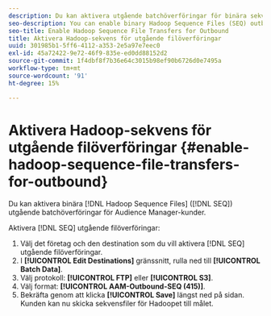 ```yaml
---
description: Du kan aktivera utgående batchöverföringar för binära sekvensfiler (SEQ) för Audience Manager-Hadoop.
seo-description: You can enable binary Hadoop Sequence Files (SEQ) outbound batch transfers for Audience Manager customers.
seo-title: Enable Hadoop Sequence File Transfers for Outbound
title: Aktivera Hadoop-sekvens för utgående filöverföringar
uuid: 301985b1-5ff6-4112-a353-2e5a97e7eec0
exl-id: 45a72422-9e72-46f9-835e-ed0dd88152d2
source-git-commit: 1f4dbf8f7b36e64c3015b98ef90b6726d0e7495a
workflow-type: tm+mt
source-wordcount: '91'
ht-degree: 15%

---
```


# Aktivera Hadoop-sekvens för utgående filöverföringar {#enable-hadoop-sequence-file-transfers-for-outbound}

Du kan aktivera binära [!DNL Hadoop Sequence Files] ([!DNL SEQ]) utgående batchöverföringar för Audience Manager-kunder.

Aktivera [!DNL SEQ] utgående filöverföringar:

1. Välj det företag och den destination som du vill aktivera [!DNL SEQ] utgående filöverföringar.
1. I **[!UICONTROL Edit Destinations]** gränssnitt, rulla ned till **[!UICONTROL Batch Data]**.
1. Välj protokoll: **[!UICONTROL FTP]** eller **[!UICONTROL S3]**.
1. Välj format: **[!UICONTROL AAM-Outbound-SEQ (415)]**.
1. Bekräfta genom att klicka **[!UICONTROL Save]** längst ned på sidan. Kunden kan nu skicka sekvensfiler för Hadoopet till målet.
